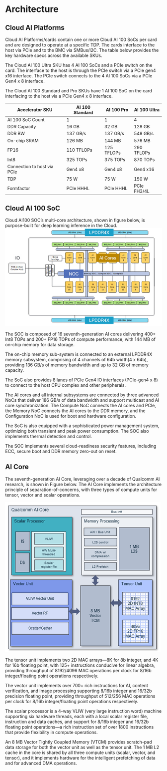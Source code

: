 # Architecture 

## Cloud AI Platforms
Cloud AI Platforms/cards contain one or more Cloud AI 100 SoCs per card and are designed to operate at a specific TDP. The cards interface to the host via PCIe and to the BMC via SMBus/I2C. The table below provides the key hardware specs across the available SKUs. 

The Cloud AI 100 Ultra SKU has 4 AI 100 SoCs and a PCIe switch on the card. The interface to the host is through the PCIe switch via a PCIe gen4 x16 interface. The PCIe switch connects to the 4 AI 100 SoCs via a PCIe Gen4 x 8 interface.      

The Cloud AI 100 Standard and Pro SKUs have 1 AI 100 SoC on the card interfacing to the host via a PCIe Gen4 x 8 interface. 


| Accelerator SKU    | AI 100 Standard | AI 100 Pro | AI 100 Ultra |
| ------------------ | ---------- | ---------- | ------------ |
| AI 100 SoC Count   | 1          | 1          | 4            |
| DDR Capacity       | 16 GB      | 32 GB      | 128 GB       |
| DDR BW             | 137 GB/s   | 137 GB/s   | 548 GB/s     |
| On-chip SRAM       | 126 MB     | 144 MB     | 576 MB       |
| FP16               | 110 TFLOPs | 125 TFLOPs | 290 TFLOPs   |
| Int8               | 325 TOPs   | 375 TOPs   | 870 TOPs     |
| Connection to host via PCIe | Gen4 x8    | Gen4 x8    | Gen4 x16     |
| TDP                | 75 W       | 75 W       | 150 W        |
| Formfactor         | PCIe HHHL  | PCIe HHHL  | PCIe FH3/4L  |


## Cloud AI 100 SoC
Cloud AI100 SOC’s multi-core architecture, shown in figure below, is purpose-built for deep learning inference in the Cloud. 
![Cloud AI 100 SoC Architecture](../../images/SoC.png)

The SOC is composed of 16 seventh-generation AI cores delivering 400+ Int8 TOPs and 200+ FP16 TOPs of compute performance, with 144 MB of on-chip memory for data storage. 

The on-chip memory sub-system is connected to an external LPDDR4X memory subsystem, comprising of 4 channels of 64b width(4 x 64b), providing 136 GB/s of memory bandwidth and up to 32 GB of memory capacity. 

The SoC also provides 8 lanes of PCIe Gen4 IO interfaces (PCIe-gen4 x 8) to connect to the host CPU complex and other peripherals. 

The AI cores and all internal subsystems are connected by three advanced NoCs that deliver 186 GB/s of data bandwidth and support multicast and AI core synchronization. The Compute NoC connects the AI cores and PCIe, the Memory NoC connects the AI cores to the DDR memory, and the Configuration NoC is used for boot and hardware configuration. 

The SoC is also equipped with a sophisticated power management system, optimizing both transient and peak power consumption. The SOC also implements thermal detection and control. 

The SOC implements several cloud-readiness security features, including ECC, secure boot and DDR memory zero-out on reset.

## AI Core 

The seventh-generation AI Core, leveraging over a decade of Qualcomm AI research, is shown in Figure below. The AI Core implements the architecture principle of separation-of-concerns, with three types of compute units for tensor, vector and scalar operations. 

![AI Core](../../images/AI_Core.png) 

The tensor unit implements two 2D MAC arrays—8K for 8b integer, and 4K for 16b floating point, with 125+ instructions conducive for linear algebra, providing throughput of 8192/4096 MAC operations per clock for 8/16b integer/floating point operations respectively.  

The vector unit implements over 700+ rich instructions for AI, content verification, and image processing supporting 8/16b integer and 16/32b precision floating point, providing throughput of 512/256 MAC operations per clock for 8/16b integer/floating point operations respectively. 

The scalar processor is a 4-way VLIW (very large instruction word) machine supporting six hardware threads, each with a local scalar register file, instruction and data caches, and support for 8/16b integer and 16/32b floating point operations—a rich instruction set of over 1800 instructions that provide flexibility in compute operations. 

An 8 MB Vector Tightly Coupled Memory (VTCM) provides scratch-pad data storage for both the vector unit as well as the tensor unit. The 1 MB L2 cache in the core is shared by all three compute units (scalar, vector, and tensor), and it implements hardware for the intelligent prefetching of data and for advanced DMA operations. 

